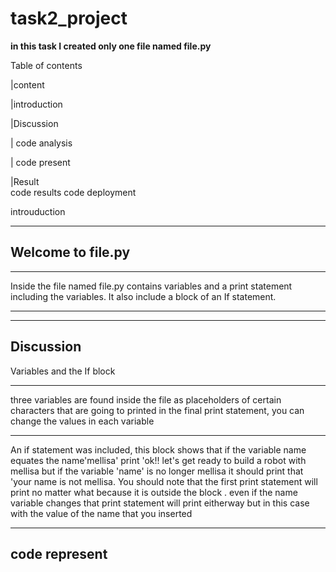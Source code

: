 # task2_project
__in this task I created only one file named file.py__

Table of contents

|content
   
          
|introduction

|Discussion  

|   code analysis

|    code present 

|Result      
   code results
    code deployment



introuduction

***

Welcome to file.py
---
---
Inside the file named file.py contains variables and 
a print statement including the variables.
It also include a block of an If statement.

-----------------
-----------------
Discussion
----------
Variables and the If block
***
three variables are found inside the file as placeholders of certain
characters that are going to printed in the final print statement, you can change the 
values in each variable
***
An if statement was included, this block shows that if the variable name equates the name'mellisa' print  'ok!! let's get ready to build a robot with mellisa but if the variable 'name' is no longer mellisa it should print that 'your name is not mellisa. You should note that the first print statement will print no matter what because it is outside the block . even if the name variable changes that print statement will print eitherway but in this case with the value of the name that you inserted
***

code represent
-------------











